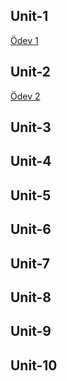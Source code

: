 ## Unit-1


[Ödev 1](Unit1-Practice1.pdf)

## Unit-2

[Ödev 2](Unit2-Practice1.pdf)

## Unit-3

## Unit-4

## Unit-5

## Unit-6

## Unit-7

## Unit-8

## Unit-9

## Unit-10
